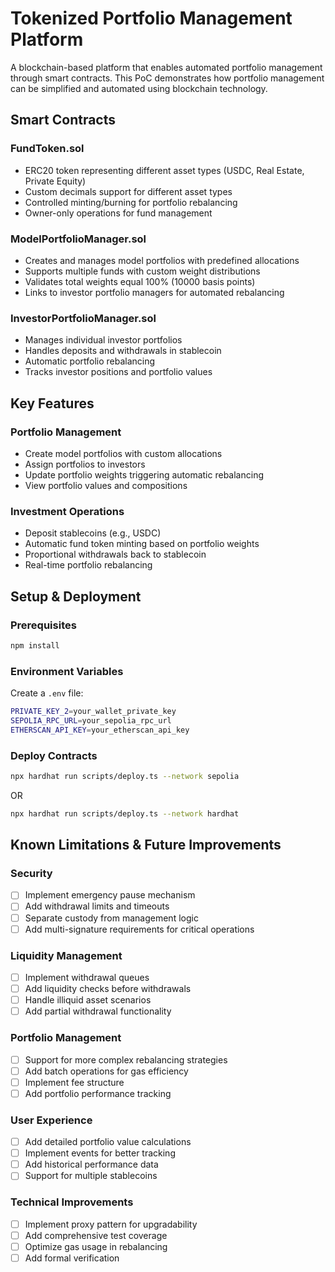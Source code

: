 # Tokenized Portfolio Management Platform

A blockchain-based platform that enables automated portfolio management through smart contracts. This PoC demonstrates how portfolio management can be simplified and automated using blockchain technology.

## Smart Contracts

### FundToken.sol

- ERC20 token representing different asset types (USDC, Real Estate, Private Equity)
- Custom decimals support for different asset types
- Controlled minting/burning for portfolio rebalancing
- Owner-only operations for fund management

### ModelPortfolioManager.sol

- Creates and manages model portfolios with predefined allocations
- Supports multiple funds with custom weight distributions
- Validates total weights equal 100% (10000 basis points)
- Links to investor portfolio managers for automated rebalancing

### InvestorPortfolioManager.sol

- Manages individual investor portfolios
- Handles deposits and withdrawals in stablecoin
- Automatic portfolio rebalancing
- Tracks investor positions and portfolio values

## Key Features

### Portfolio Management

- Create model portfolios with custom allocations
- Assign portfolios to investors
- Update portfolio weights triggering automatic rebalancing
- View portfolio values and compositions

### Investment Operations

- Deposit stablecoins (e.g., USDC)
- Automatic fund token minting based on portfolio weights
- Proportional withdrawals back to stablecoin
- Real-time portfolio rebalancing

## Setup & Deployment

### Prerequisites

```bash
npm install
```

### Environment Variables

Create a `.env` file:

```bash
PRIVATE_KEY_2=your_wallet_private_key
SEPOLIA_RPC_URL=your_sepolia_rpc_url
ETHERSCAN_API_KEY=your_etherscan_api_key
```

### Deploy Contracts

```bash
npx hardhat run scripts/deploy.ts --network sepolia
```

OR

```bash
npx hardhat run scripts/deploy.ts --network hardhat
```

## Known Limitations & Future Improvements

### Security

- [ ] Implement emergency pause mechanism
- [ ] Add withdrawal limits and timeouts
- [ ] Separate custody from management logic
- [ ] Add multi-signature requirements for critical operations

### Liquidity Management

- [ ] Implement withdrawal queues
- [ ] Add liquidity checks before withdrawals
- [ ] Handle illiquid asset scenarios
- [ ] Add partial withdrawal functionality

### Portfolio Management

- [ ] Support for more complex rebalancing strategies
- [ ] Add batch operations for gas efficiency
- [ ] Implement fee structure
- [ ] Add portfolio performance tracking

### User Experience

- [ ] Add detailed portfolio value calculations
- [ ] Implement events for better tracking
- [ ] Add historical performance data
- [ ] Support for multiple stablecoins

### Technical Improvements

- [ ] Implement proxy pattern for upgradability
- [ ] Add comprehensive test coverage
- [ ] Optimize gas usage in rebalancing
- [ ] Add formal verification
